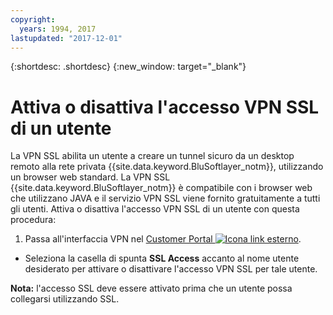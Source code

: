 ```yaml
---
copyright:
  years: 1994, 2017
lastupdated: "2017-12-01"
---
```


{:shortdesc: .shortdesc}
{:new_window: target="_blank"}

# Attiva o disattiva l'accesso VPN SSL di un utente

La VPN SSL abilita un utente a creare un tunnel sicuro da un desktop remoto alla rete privata {{site.data.keyword.BluSoftlayer_notm}}, utilizzando un browser web standard. La VPN SSL {{site.data.keyword.BluSoftlayer_notm}} è compatibile con i browser web che utilizzano JAVA e il servizio VPN SSL viene fornito gratuitamente a tutti gli utenti. Attiva o disattiva l'accesso VPN SSL di un utente con questa procedura:

1. Passa all'interfaccia VPN nel [Customer Portal ![Icona link esterno](../../icons/launch-glyph.svg "Icona link esterno")](https://control.softlayer.com/).
* Seleziona la casella di spunta **SSL Access** accanto al nome utente desiderato per attivare o disattivare l'accesso VPN SSL per tale utente.

**Nota:** l'accesso SSL deve essere attivato prima che un utente possa collegarsi utilizzando SSL.
